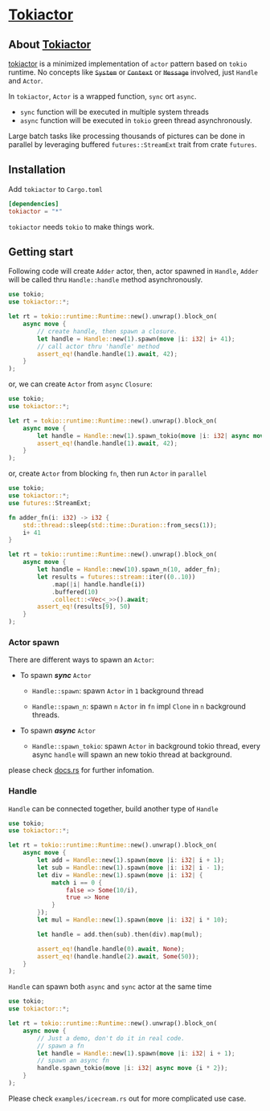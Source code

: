 # [Tokiactor](https://github.com/yexiangyu/tokiactor)

## About [Tokiactor](https://github.com/yexiangyu/tokiactor)

[tokiactor](https://github.com/yexiangyu/tokiactor) is a minimized implementation of `actor` pattern based on `tokio` runtime. No concepts like ~~`System`~~ or ~~`Context`~~ or ~~`Message`~~ involved, just `Handle` and `Actor`.

In `tokiactor`, `Actor` is a wrapped function, `sync` ort `async`.

- `sync` function will be executed in multiple system threads
- `async` function will be executed in `tokio` green thread asynchronously.

Large batch tasks like processing thousands of pictures can be done in parallel by leveraging buffered `futures::StreamExt` trait from crate `futures`.

## Installation

Add `tokiactor` to `Cargo.toml`

```toml
[dependencies]
tokiactor = "*"
```
`tokiactor` needs `tokio` to make things work.

## Getting start

Following code will create `Adder` actor, then, actor spawned in `Handle`, `Adder` will be called thru `Handle::handle` method asynchronously.

```rust
use tokio;
use tokiactor::*;

let rt = tokio::runtime::Runtime::new().unwrap().block_on(
	async move {
		// create handle, then spawn a closure.
		let handle = Handle::new(1).spawn(move |i: i32| i+ 41);
		// call actor thru 'handle' method
		assert_eq!(handle.handle(1).await, 42);
	}
);
```
or, we can create `Actor` from `async` `Closure`:

```rust
use tokio;
use tokiactor::*;

let rt = tokio::runtime::Runtime::new().unwrap().block_on(
	async move {
		let handle = Handle::new(1).spawn_tokio(move |i: i32| async move {i + 41});
		assert_eq!(handle.handle(1).await, 42);
	}
);
```

or, create `Actor` from blocking `fn`, then run `Actor` in `parallel`

```rust
use tokio;
use tokiactor::*;
use futures::StreamExt;

fn adder_fn(i: i32) -> i32 {
	std::thread::sleep(std::time::Duration::from_secs(1));
	i+ 41
}

let rt = tokio::runtime::Runtime::new().unwrap().block_on(
	async move {
		let handle = Handle::new(10).spawn_n(10, adder_fn);
		let results = futures::stream::iter((0..10))
			.map(|i| handle.handle(i))
			.buffered(10)
			.collect::<Vec<_>>().await;
		assert_eq!(results[9], 50)
	}
);
```

###  Actor spawn

There are different ways to spawn an `Actor`:

-  To spawn ***sync*** `Actor`

	- `Handle::spawn`: spawn `Actor` in `1` background thread

	- `Handle::spawn_n`: spawn `n` `Actor` in `fn` impl `Clone` in `n` background threads.

-  To spawn ***async*** `Actor`

	- `Handle::spawn_tokio`: spawn `Actor` in background tokio thread, every async `handle` will spawn an new tokio thread at background.

please check [docs.rs](http://docs.rs/tokiactor) for further infomation.

### Handle

`Handle` can be connected together, build another type of `Handle`

```rust
use tokio;
use tokiactor::*;

let rt = tokio::runtime::Runtime::new().unwrap().block_on(
	async move {
		let add = Handle::new(1).spawn(move |i: i32| i + 1);
		let sub = Handle::new(1).spawn(move |i: i32| i - 1);
		let div = Handle::new(1).spawn(move |i: i32| {
			match i == 0 {
				false => Some(10/i),
				true => None
			}
		});
		let mul = Handle::new(1).spawn(move |i: i32| i * 10);

		let handle = add.then(sub).then(div).map(mul);

		assert_eq!(handle.handle(0).await, None);
		assert_eq!(handle.handle(2).await, Some(50));
	}
);
```

`Handle` can spawn both `async` and `sync` actor at the same time

```rust
use tokio;
use tokiactor::*;

let rt = tokio::runtime::Runtime::new().unwrap().block_on(
	async move {
		// Just a demo, don't do it in real code.
		// spawn a fn
		let handle = Handle::new(1).spawn(move |i: i32| i + 1);
		// spawn an async fn
		handle.spawn_tokio(move |i: i32| async move {i * 2});
	}
);
```

Please check `examples/icecream.rs` out for more complicated use case.
